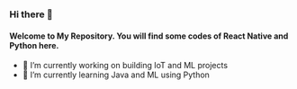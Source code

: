 ### Hi there 👋
#### Welcome to My Repository. You will find some codes of React Native and Python here.

- 🔭 I’m currently working on building IoT and ML projects
- 🌱 I’m currently learning Java and ML using Python
<!--- 🤔 I’m looking for help ...
- 💬 Ask me about ...
- 📫 How to reach me: ...
- 😄 Pronouns: ...
- ⚡ Fun fact: ...
-->
